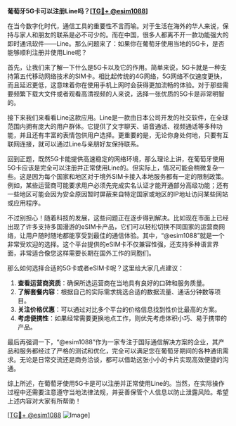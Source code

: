 **葡萄牙5G卡可以注册Line吗？[[TG💪+ @esim1088](https://t.me/s/esim1088)]**

在当今数字化时代，通信工具的重要性不言而喻。对于生活在海外的华人来说，保持与家人和朋友的联系是必不可少的。而在中国，很多人都离不开一款功能强大的即时通讯软件——Line。那么问题来了：如果你在葡萄牙使用当地的5G卡，是否能够顺利注册并使用Line呢？

首先，让我们来了解一下什么是5G卡以及它的作用。简单来说，5G卡就是一种支持第五代移动网络技术的SIM卡。相比起传统的4G网络，5G网络不仅速度更快，而且延迟更低，这意味着你在使用手机上网时会获得更加流畅的体验。对于那些需要频繁下载大文件或者观看高清视频的人来说，选择一张优质的5G卡是非常明智的。

接下来我们来看看Line这款应用。Line是一款由日本公司开发的社交软件，在全球范围内拥有庞大的用户群体。它提供了文字聊天、语音通话、视频通话等多种功能，并且还有丰富的表情包供用户选择。更重要的是，无论你身处何地，只要有互联网连接，就可以通过Line与亲朋好友保持联系。

回到正题，既然5G卡能提供高速稳定的网络环境，那么理论上讲，在葡萄牙使用5G卡应该是完全可以注册并正常使用Line的。但实际上，情况可能会稍微复杂一些。这是因为每个国家和地区对于境外SIM卡接入本地服务都有一定的限制政策。例如，某些运营商可能要求用户必须先完成实名认证才能开通部分高级功能；还有一些地区可能会因为安全原因暂时屏蔽来自特定国家或地区的IP地址访问某些网站或应用程序。

不过别担心！随着科技的发展，这些问题正在逐步得到解决。比如现在市面上已经出现了许多支持多国漫游的eSIM卡产品，它们可以轻松切换不同国家的运营商网络，让用户随时随地都能享受到最佳的通信体验。其中，“@esim1088”就是一个非常受欢迎的选择。这个平台提供的eSIM卡不仅兼容性强，还支持多种语言界面，非常适合像您这样需要长期在国外工作的同胞们。

那么如何选择合适的5G卡或者eSIM卡呢？这里给大家几点建议：

1. **查看运营商资质**：确保所选运营商在当地具有良好的口碑和服务质量。
2. **了解套餐内容**：根据自己的实际需求挑选合适的数据流量、通话分钟数等项目。
3. **关注价格优惠**：可以通过对比多个平台的价格信息找到性价比最高的方案。
4. **考虑便携性**：如果经常需要更换地点工作，则优先考虑体积小巧、易于携带的产品。

最后再强调一下，“@esim1088”作为一家专注于国际通信解决方案的企业，其产品和服务都经过了严格的测试和优化，完全可以满足您在葡萄牙期间的各种通讯需求。无论是日常交流还是商务洽谈，都可以借助这张小小的卡片实现高效便捷的沟通。

综上所述，在葡萄牙使用5G卡是可以注册并正常使用Line的。当然，在实际操作过程中还需要注意遵守当地法律法规，并妥善保管个人信息以防止泄露风险。希望上述内容对大家有所帮助！

[[TG💪+ @esim1088](https://t.me/s/esim1088) ![Image](https://i.postimg.cc/4NQfJmqS/Snipaste-2025-05-13-00-14-12.png)]